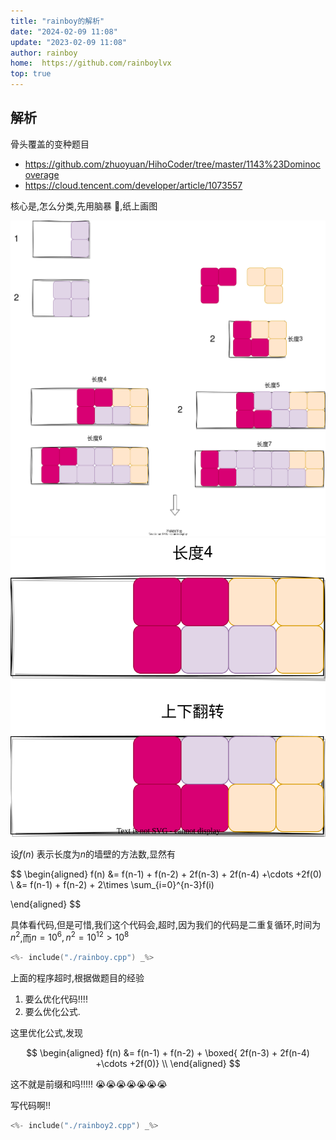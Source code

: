 ```yaml
---
title: "rainboy的解析"
date: "2024-02-09 11:08"
update: "2023-02-09 11:08"
author: rainboy
home:  https://github.com/rainboylvx
top: true
---
```


## 解析

骨头覆盖的变种题目

- https://github.com/zhuoyuan/HihoCoder/tree/master/1143%23Dominocoverage
- https://cloud.tencent.com/developer/article/1073557

核心是,怎么分类,先用脑暴 🧠,纸上画图

![](./1990-1.svg)
![](./1990-2.svg)



设$f(n)$ 表示长度为$n$的墙壁的方法数,显然有


$$
\begin{aligned}
f(n) &= f(n-1) + f(n-2) + 2f(n-3) + 2f(n-4) +\cdots +2f(0) \\
&= f(n-1) + f(n-2) + 2\times \sum_{i=0}^{n-3}f(i)

\end{aligned}
$$


具体看代码,但是可惜,我们这个代码会,超时,因为我们的代码是二重复循环,时间为$n^2$,而$n = 10^6,n^2 = 10^{12} > 10^8$

```cpp
<%- include("./rainboy.cpp") _%>
```

上面的程序超时,根据做题目的经验

1. 要么优化代码!!!!
2. 要么优化公式.

这里优化公式,发现

$$
\begin{aligned}
f(n) &= f(n-1) + f(n-2) + \boxed{ 2f(n-3) + 2f(n-4) +\cdots +2f(0)} \\
\end{aligned}
$$

这不就是前缀和吗!!!!! 😭😭😭😭😭😭😭

写代码啊!!



```cpp
<%- include("./rainboy2.cpp") _%>
```